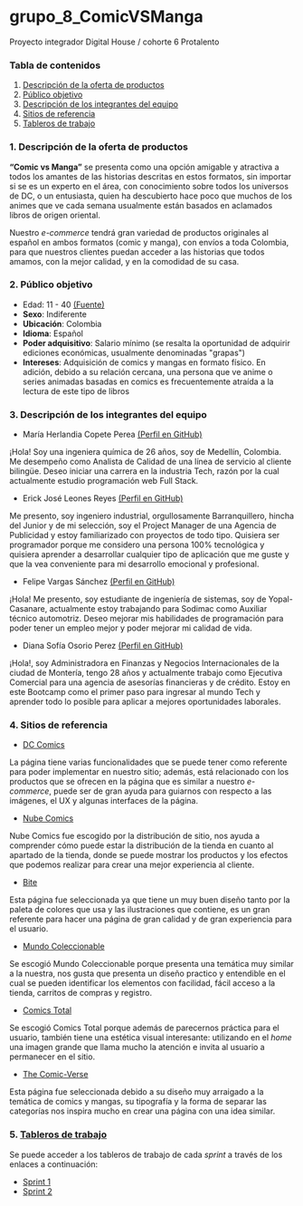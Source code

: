 # grupo_8_ComicVSManga
Proyecto integrador Digital House / cohorte 6 Protalento

### Tabla de contenidos
1. [Descripción de la oferta de productos](#1-descripción-de-la-oferta-de-productos)
2. [Público objetivo](#2-público-objetivo)
3. [Descripción de los integrantes del equipo](#3-descripción-de-los-integrantes-del-equipo)
4. [Sitios de referencia](#4-sitios-de-referencia)
5. [Tableros de trabajo](#5-tableros-de-trabajo)

### 1. Descripción de la oferta de productos
**“Comic vs Manga”** se presenta como una opción amigable y atractiva a todos los amantes de las historias descritas en estos formatos, sin importar si se es un experto en el área, con conocimiento sobre todos los universos de DC, o un entusiasta, quien ha descubierto hace poco que muchos de los animes que ve cada semana usualmente están basados en aclamados libros de origen oriental.

Nuestro *e-commerce* tendrá gran variedad de productos originales al español en ambos formatos (comic y manga), con envíos a toda Colombia, para que nuestros clientes puedan acceder a las historias que todos amamos, con la mejor calidad, y en la comodidad de su casa.

### 2. Público objetivo
* Edad: 11 - 40 [(Fuente)](https://robimes.blogspot.com/2021/05/the-aging-demographic-of-comic-book.html#:~:text=They%20found%20that%20%22The%20most,the%20majority%20were%20from%20teenagers.)
* **Sexo**: Indiferente
* **Ubicación**: Colombia
* **Idioma**: Español
* **Poder adquisitivo**: Salario mínimo (se resalta la oportunidad de adquirir ediciones económicas, usualmente denominadas "grapas")
* **Intereses**: Adquisición de comics y mangas en formato físico. En adición, debido a su relación cercana, una persona que ve anime o series animadas basadas en comics es frecuentemente atraída a la lectura de este tipo de libros

### 3. Descripción de los integrantes del equipo
* María Herlandia Copete Perea [(Perfil en GitHub)](https://github.com/mariecp27)

¡Hola! Soy una ingeniera química de 26 años, soy de Medellín, Colombia. Me desempeño como Analista de Calidad de una línea de servicio al cliente bilingüe. Deseo iniciar una carrera en la industria Tech, razón por la cual actualmente estudio programación web Full Stack.

* Erick José Leones Reyes [(Perfil en GitHub)](https://github.com/Erixk90)

Me presento, soy ingeniero industrial, orgullosamente Barranquillero, hincha del Junior y de mi selección, soy el Project Manager de una Agencia de Publicidad y estoy familiarizado con proyectos de todo tipo. Quisiera ser programador porque me considero una persona 100% tecnológica y quisiera aprender a desarrollar cualquier tipo de aplicación que me guste y que la vea conveniente para mi desarrollo emocional y profesional. 

* Felipe Vargas Sánchez [(Perfil en GitHub)](https://github.com/FelipeVargas19)

¡Hola! Me presento, soy estudiante de ingeniería de sistemas, soy de Yopal-Casanare, actualmente estoy trabajando para Sodimac como Auxiliar técnico automotriz. Deseo mejorar mis habilidades de programación para poder tener un empleo mejor y poder mejorar mi calidad de vida.

* Diana Sofía Osorio Perez [(Perfil en GitHub)](https://github.com/Dsofiaosorio)

¡Hola!, soy Administradora en Finanzas y Negocios Internacionales de la ciudad de Montería, tengo 28 años y actualmente trabajo como Ejecutiva Comercial para una agencia de asesorías financieras y de crédito. Estoy en este Bootcamp como el primer paso para ingresar al mundo Tech y aprender todo lo posible para aplicar a mejores oportunidades laborales.


### 4. Sitios de referencia

* [DC Comics](https://www.dccomics.com/)

La página tiene varias funcionalidades que se puede tener como referente para poder implementar en nuestro sitio; además, está relacionado con los productos que se ofrecen en la página que es similar a nuestro *e-commerce*, puede ser de gran ayuda para guiarnos con respecto a las imágenes, el UX y algunas interfaces de la página.

* [Nube Comics](https://nubecomics.com/)

Nube Comics fue escogido por la distribución de sitio, nos ayuda a comprender cómo puede estar la distribución de la tienda en cuanto al apartado de la tienda, donde se puede mostrar los productos y los efectos que podemos realizar para crear una mejor experiencia al cliente. 

* [Bite](https://bitetoothpastebits.com/)

Esta página fue seleccionada ya que tiene un muy buen diseño tanto por la paleta de colores que usa y las ilustraciones que contiene, es un gran referente para hacer una página de gran calidad y de gran experiencia para el usuario.

* [Mundo Coleccionable](https://mundocoleccionable.com/)

Se escogió Mundo Coleccionable porque presenta una temática muy similar a la nuestra, nos gusta que presenta un diseño practico y entendible en el cual se pueden identificar los elementos con facilidad, fácil acceso a la tienda, carritos de compras y registro.

* [Comics Total](https://comicstotal.com/)

Se escogió Comics Total porque además de parecernos práctica para el usuario, también tiene una estética visual interesante: utilizando en el *home* una imagen grande que llama mucho la atención e invita al usuario a permanecer en el sitio.

* [The Comic-Verse](https://thecomicverse.com.co/)

Esta página fue seleccionada debido a su diseño muy arraigado a la temática de comics y mangas, su tipografía y la forma de separar las categorías nos inspira mucho en crear una página con una idea similar.


### 5. [Tableros de trabajo](https://trello.com/proyectointegradordigitalhouse9)
Se puede acceder a los tableros de trabajo de cada *sprint* a través de los enlaces a continuación:
* [Sprint 1](https://trello.com/b/QMIgDt8y/1-proyecto-integrador-digital-house-1st-sprint)
* [Sprint 2](https://trello.com/b/hxSNBvd4/2-proyecto-integrador-digital-house-2nd-sprint)
